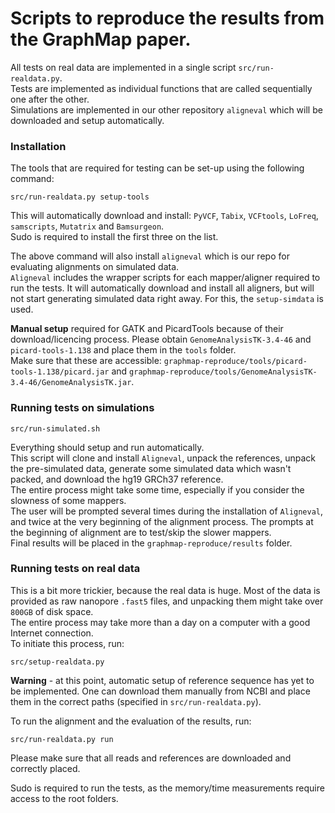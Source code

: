 # Scripts to reproduce the results from the GraphMap paper.

All tests on real data are implemented in a single script ```src/run-realdata.py```.  
Tests are implemented as individual functions that are called sequentially one after the other.  
Simulations are implemented in our other repository ```aligneval``` which will be downloaded and setup automatically.  


### Installation
The tools that are required for testing can be set-up using the following command:  
```  
src/run-realdata.py setup-tools
```
This will automatically download and install: ```PyVCF```, ```Tabix```, ```VCFtools```, ```LoFreq```, ```samscripts```, ```Mutatrix``` and ```Bamsurgeon```.  
Sudo is required to install the first three on the list.  

The above command will also install ```aligneval``` which is our repo for evaluating alignments on simulated data.  
```Aligneval``` includes the wrapper scripts for each mapper/aligner required to run the tests. It will automatically download and install all aligners, but will not start generating simulated data right away. For this, the ```setup-simdata``` is used.  

**Manual setup** required for GATK and PicardTools because of their download/licencing process. Please obtain ```GenomeAnalysisTK-3.4-46``` and ```picard-tools-1.138``` and place them in the ```tools``` folder.  
Make sure that these are accessible: ```graphmap-reproduce/tools/picard-tools-1.138/picard.jar``` and ```graphmap-reproduce/tools/GenomeAnalysisTK-3.4-46/GenomeAnalysisTK.jar```.  

### Running tests on simulations  
```  
src/run-simulated.sh  
```  
Everything should setup and run automatically.  
This script will clone and install ```Aligneval```, unpack the references, unpack the pre-simulated data, generate some simulated data which wasn't packed, and download the hg19 GRCh37 reference.  
The entire process might take some time, especially if you consider the slowness of some mappers.  
The user will be prompted several times during the installation of ```Aligneval```, and twice at the very beginning of the alignment process. The prompts at the beginning of alignment are to test/skip the slower mappers.  
Final results will be placed in the ```graphmap-reproduce/results``` folder.  

### Running tests on real data
This is a bit more trickier, because the real data is huge. Most of the data is provided as raw nanopore ```.fast5``` files, and unpacking them might take over ```800GB``` of disk space.  
The entire process may take more than a day on a computer with a good Internet connection.  
To initiate this process, run:  
```  
src/setup-realdata.py  
```  

**Warning** - at this point, automatic setup of reference sequence has yet to be implemented. One can download them manually from NCBI and place them in the correct paths (specified in ```src/run-realdata.py```).  

To run the alignment and the evaluation of the results, run:  
```  
src/run-realdata.py run    
```  
Please make sure that all reads and references are downloaded and correctly placed.  

Sudo is required to run the tests, as the memory/time measurements require access to the root folders.  
